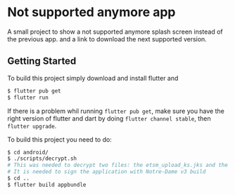 # Not supported anymore app

A small project to show a not supported anymore splash screen instead of the previous app. and a link to download the next supported version.

## Getting Started
To build this project simply download and install flutter and
```sh
$ flutter pub get
$ flutter run
```
If there is a problem whil running `flutter pub get`, make sure you have the right version of flutter and dart by doing `flutter channel stable`, then `flutter upgrade`.


To build this project you need to do:
```sh
$ cd android/
$ ./scripts/decrypt.sh
# This was needed to decrypt two files: the etsm_upload_ks.jks and the keystore.properties
# It is needed to sign the application with Notre-Dame v3 build
$ cd ..
$ flutter build appbundle
```